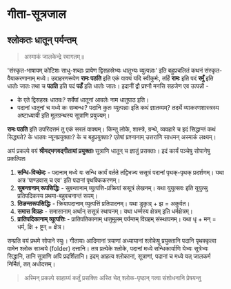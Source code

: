# गीता-सूत्रजाल
## श्लोकतः धातून् पर्यन्तम्

> अस्माकं जालकेन्द्रे स्वागतम्॥

'संस्कृत-भाषायम् कोटिशः साधु-शब्दाः प्रायेण द्विसहस्रेभ्यः धातुभ्यः व्युत्पन्नाः' इति बहुप्रचलितं कथनं संस्कृत-वैयाकरणानाम् मध्ये। उदाहरणरूपेण **रामः पठति** इति एकं वाक्यं यदि स्वीकुर्मः, तर्हि **रामः** इति पदं **रमुँ** इति धातोः जातः तथा च **पठति** इति पदं **पठँ** इति धातोः जातः। इदानीं द्वौ प्रश्नौ मनसि सहजेण एव उत्पन्नौ -

- के एते द्विसहस्रः धातवः? सर्वेषां धातूनां आवलेः नाम धातुपाठ इति।
- पदानां धातूनां च मध्ये कः सम्बन्धः? पदानि कुतः व्युत्पन्नाः इति कथं ज्ञातव्यम्? तदर्थे व्याकरणशास्त्रस्य अष्टाध्यायी इति मूलग्रन्थस्य सूत्राणि प्रयुज्यम्।

**रामः पठति** इति उपरिदत्तमं तु एकं सरलं वाक्यम्। किन्तु लोके, शास्त्रे, ग्रन्थे, व्यवहारे च इदं सिद्धान्तं कथं सिद्ध्यते? के धातवः न्यूनप्रयुक्ताः? के च बहुप्रयुक्ताः? एतेषां प्रश्नानाम् उत्तराणि साधमन् अस्माकं लक्ष्यम्।

अयं प्रकल्पे वयं **श्रीमद्भगवद्गीतायां प्रयुक्ताः** सूत्राणि धातून् च ज्ञातुं प्रसक्ताः। इदं कार्यं पञ्चेषु सोपानेषु प्रकल्पितः

1. **सन्धि-विच्छेदः** - पदानाम् मध्ये यः सन्धि कार्यं वर्तते तद्विभज्य ससूत्रं पदानां पृथक्-पृथक् प्रदर्शणम्। यथा अत्र 'पाण्डवास् च एव' इति पदानां पृथक्किकरणम्।
2. **सुबन्तानाम् रूपसिद्धिः** - सुबन्तानाम् व्युत्पत्ति-प्रक्रियां ससूत्रं लेखनम्। यथा युयुत्सवः इति युयुत्सु प्रतिपदिकस्य प्रथमा-बहुवचनान्तं रूपम्।
3. **तिङन्तरूपसिद्धिः** - क्रियापदानाम् व्युत्पत्तिं प्रतिपादनम्। यथा डुकृञ् + झ = अकुर्वत।
4. **समास विग्रहः** - समासानाम् अर्थान् ससूत्रं स्थापनम्। यथा धर्म्मस्य क्षेत्रम् इति धर्मक्षेत्रम्।
5. **प्रातिपदिकानाम् व्युत्पत्तिः** - प्रातिपतिकानाम् धातुमूलम् पर्यन्तम् विग्रहम् संस्थापनम्। यथा धृ + मन् = धर्म, क्षि + ष्ट्रन् = क्षेत्र।

सम्प्रति वयं प्रथमे सोपाने स्युः। गीतायाः आदिमानां त्रयाणां अध्यायानां श्लोकेषु प्रयुक्तानि पदानि पृथक्कृत्वा वामेन श्लोक सञ्चये (folder) दत्तानि। तत्र प्रत्येके श्लोके, पदानां मध्ये सन्धिकार्याणि येभ्यः सूत्रेभ्यः सिद्धानि, तानि सूत्राणि अपि प्रदर्शितानि। इदम् आहत्य श्लोकानां, सूत्राणां, पदानां च मध्ये यत् जालकर्म निर्मितं, तत् अधोदत्तम्।

> अस्मिन् प्रकल्पे साहाय्यं कर्तुं प्रसक्तिः अस्ति चेत् श्लोक-पृष्ठान् गत्वा संशोधनानि प्रेषयन्तु
